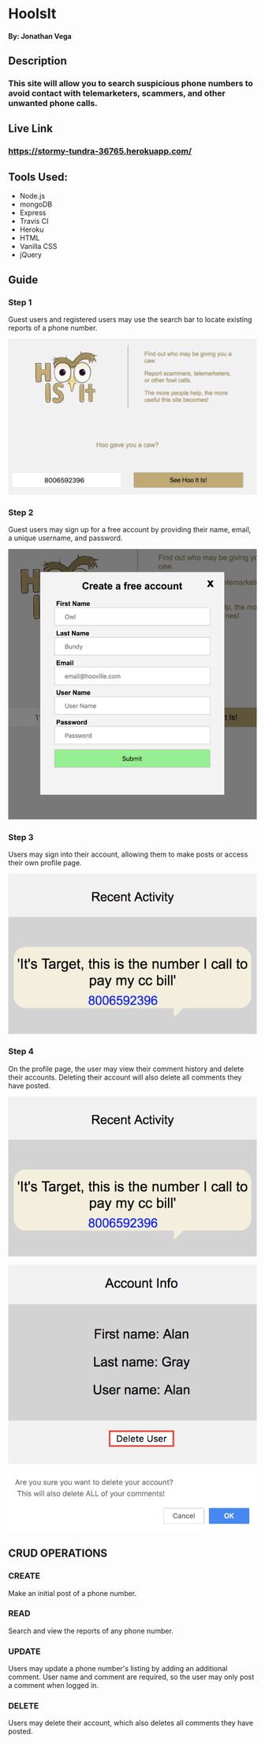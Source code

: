 # HooIsIt
  #### By: Jonathan Vega
  
## Description
### This site will allow you to search suspicious phone numbers to avoid contact with telemarketers, scammers, and other unwanted phone calls.

## Live Link
### https://stormy-tundra-36765.herokuapp.com/

## Tools Used:
   - Node.js
   - mongoDB
   - Express
   - Travis CI
   - Heroku
   - HTML
   - Vanilla CSS
   - jQuery
 
## Guide

### Step 1
Guest users and registered users may use the search bar to locate existing reports of a phone number.
  
 ![ScreenShot](https://github.com/J-Vega/HooIsIt/blob/master/GuideImages/HomePage.png)
  
  
### Step 2
Guest users may sign up for a free account by providing their name, email, a unique username, and password.

![ScreenShot](https://github.com/J-Vega/HooIsIt/blob/master/GuideImages/RegisterForm.png)

### Step 3 
Users may sign into their account, allowing them to make posts or access their own profile page.

![ScreenShot](https://github.com/J-Vega/HooIsIt/blob/master/GuideImages/ViewComments.png)

### Step 4
On the profile page, the user may view their comment history and delete their accounts. Deleting their account will also delete all comments they have posted.

![ScreenShot](https://github.com/J-Vega/HooIsIt/blob/master/GuideImages/ViewComments.png)

![ScreenShot](https://github.com/J-Vega/HooIsIt/blob/master/GuideImages/AccountInfo.png)

![ScreenShot](https://github.com/J-Vega/HooIsIt/blob/master/GuideImages/DeleteAccountConfirmation.png)


## CRUD OPERATIONS

### CREATE 
Make an initial post of a phone number.

### READ 
Search and view the reports of any phone number.

### UPDATE 
Users may update a phone number's listing by adding an additional comment. User name and comment are required, so the user may only post a comment when logged in.

### DELETE
Users may delete their account, which also deletes all comments they have posted.






